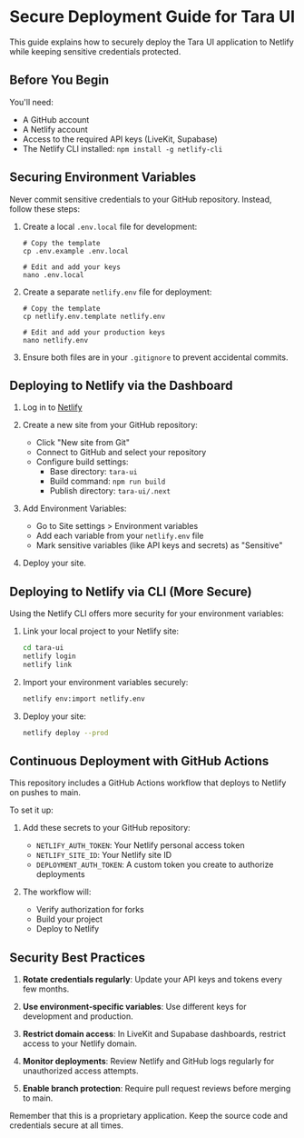 # Secure Deployment Guide for Tara UI

This guide explains how to securely deploy the Tara UI application to Netlify while keeping sensitive credentials protected.

## Before You Begin

You'll need:
- A GitHub account
- A Netlify account
- Access to the required API keys (LiveKit, Supabase)
- The Netlify CLI installed: `npm install -g netlify-cli`

## Securing Environment Variables

Never commit sensitive credentials to your GitHub repository. Instead, follow these steps:

1. Create a local `.env.local` file for development:
   ```
   # Copy the template
   cp .env.example .env.local
   
   # Edit and add your keys
   nano .env.local
   ```

2. Create a separate `netlify.env` file for deployment:
   ```
   # Copy the template
   cp netlify.env.template netlify.env
   
   # Edit and add your production keys
   nano netlify.env
   ```

3. Ensure both files are in your `.gitignore` to prevent accidental commits.

## Deploying to Netlify via the Dashboard

1. Log in to [Netlify](https://app.netlify.com/)

2. Create a new site from your GitHub repository:
   - Click "New site from Git"
   - Connect to GitHub and select your repository
   - Configure build settings:
     - Base directory: `tara-ui`
     - Build command: `npm run build`
     - Publish directory: `tara-ui/.next`

3. Add Environment Variables:
   - Go to Site settings > Environment variables
   - Add each variable from your `netlify.env` file
   - Mark sensitive variables (like API keys and secrets) as "Sensitive"

4. Deploy your site.

## Deploying to Netlify via CLI (More Secure)

Using the Netlify CLI offers more security for your environment variables:

1. Link your local project to your Netlify site:
   ```bash
   cd tara-ui
   netlify login
   netlify link
   ```

2. Import your environment variables securely:
   ```bash
   netlify env:import netlify.env
   ```

3. Deploy your site:
   ```bash
   netlify deploy --prod
   ```

## Continuous Deployment with GitHub Actions

This repository includes a GitHub Actions workflow that deploys to Netlify on pushes to main.

To set it up:

1. Add these secrets to your GitHub repository:
   - `NETLIFY_AUTH_TOKEN`: Your Netlify personal access token
   - `NETLIFY_SITE_ID`: Your Netlify site ID
   - `DEPLOYMENT_AUTH_TOKEN`: A custom token you create to authorize deployments

2. The workflow will:
   - Verify authorization for forks
   - Build your project
   - Deploy to Netlify

## Security Best Practices

1. **Rotate credentials regularly**: Update your API keys and tokens every few months.

2. **Use environment-specific variables**: Use different keys for development and production.

3. **Restrict domain access**: In LiveKit and Supabase dashboards, restrict access to your Netlify domain.

4. **Monitor deployments**: Review Netlify and GitHub logs regularly for unauthorized access attempts.

5. **Enable branch protection**: Require pull request reviews before merging to main.

Remember that this is a proprietary application. Keep the source code and credentials secure at all times. 
